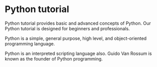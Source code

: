 # Python tutorial

Python tutorial provides basic and advanced concepts of Python. Our Python tutorial is designed for beginners and professionals.

Python is a simple, general purpose, high level, and object-oriented programming language.

Python is an interpreted scripting language also. Guido Van Rossum is known as the founder of Python programming.
